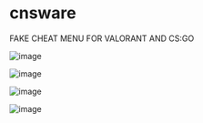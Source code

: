 # cnsware

FAKE CHEAT MENU FOR VALORANT AND CS:GO


![image](https://user-images.githubusercontent.com/123787641/215237910-447960cd-07a6-4a20-ae92-2435fe32d823.png)

![image](https://user-images.githubusercontent.com/123787641/215237895-1797339e-6a5f-4758-83e9-62a7b529704b.png)

![image](https://user-images.githubusercontent.com/123787641/215238057-a72b02f4-296b-4bcf-b105-78b5e16f1fde.png)

![image](https://user-images.githubusercontent.com/123787641/215238108-f5b09b39-99d8-478a-bae1-d03120442ab7.png)

